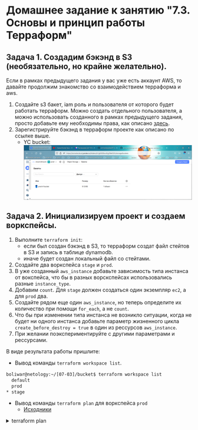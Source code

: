 # Домашнее задание к занятию "7.3. Основы и принцип работы Терраформ"

## Задача 1. Создадим бэкэнд в S3 (необязательно, но крайне желательно).

Если в рамках предыдущего задания у вас уже есть аккаунт AWS, то давайте продолжим знакомство со взаимодействием
терраформа и aws.

1. Создайте s3 бакет, iam роль и пользователя от которого будет работать терраформ. Можно создать отдельного пользователя,
а можно использовать созданного в рамках предыдущего задания, просто добавьте ему необходимы права, как описано
[здесь](https://www.terraform.io/docs/backends/types/s3.html).
1. Зарегистрируйте бэкэнд в терраформ проекте как описано по ссылке выше.
    * YC bucket: ![bucket](img/bucket.png)

## Задача 2. Инициализируем проект и создаем воркспейсы.

1. Выполните `terraform init`:
    * если был создан бэкэнд в S3, то терраформ создат файл стейтов в S3 и запись в таблице dynamodb.
    * иначе будет создан локальный файл со стейтами.  
1. Создайте два воркспейса `stage` и `prod`.
1. В уже созданный `aws_instance` добавьте зависимость типа инстанса от вокспейса, что бы в разных ворскспейсах
использовались разные `instance_type`.
1. Добавим `count`. Для `stage` должен создаться один экземпляр `ec2`, а для `prod` два.
1. Создайте рядом еще один `aws_instance`, но теперь определите их количество при помощи `for_each`, а не `count`.
1. Что бы при изменении типа инстанса не возникло ситуации, когда не будет ни одного инстанса добавьте параметр
жизненного цикла `create_before_destroy = true` в один из рессурсов `aws_instance`.
1. При желании поэкспериментируйте с другими параметрами и рессурсами.

В виде результата работы пришлите:
* Вывод команды `terraform workspace list`.
```
boliwar@netology:~/[07-03]/bucket$ terraform workspace list
  default
  prod
* stage
```

* Вывод команды `terraform plan` для воркспейса `prod`
    - [Исходники](https://github.com/dimsunv/devops-netology/tree/07-iaac-03-basic)
<details>
<summary>terraform plan</summary>

```
module.vpc.data.yandex_compute_image.nat_instance: Reading...
module.vpc.data.yandex_compute_image.nat_instance: Read complete after 2s [id=fd8db00ao65g90ce0tsn]

Terraform used the selected providers to generate the following execution
plan. Resource actions are indicated with the following symbols:
  + create
 <= read (data resources)

Terraform will perform the following actions:

  # module.news.data.yandex_compute_image.image will be read during apply
  # (depends on a resource or a module with changes pending)
 <= data "yandex_compute_image" "image" {
      + created_at    = (known after apply)
      + description   = (known after apply)
      + family        = "centos-7"
      + folder_id     = (known after apply)
      + id            = (known after apply)
      + image_id      = (known after apply)
      + labels        = (known after apply)
      + min_disk_size = (known after apply)
      + name          = (known after apply)
      + os_type       = (known after apply)
      + pooled        = (known after apply)
      + product_ids   = (known after apply)
      + size          = (known after apply)
      + status        = (known after apply)
    }

  # module.news.yandex_compute_instance.instance[0] will be created
  + resource "yandex_compute_instance" "instance" {
      + created_at                = (known after apply)
      + description               = "News App Demo"
      + folder_id                 = (known after apply)
      + fqdn                      = (known after apply)
      + hostname                  = "news-1"
      + id                        = (known after apply)
      + metadata                  = {
          + "ssh-keys" = "centos:ssh-rsa AAAAB3NzaC1yc2EAAAABIwAAAQEApmFSai5c/R3FzXXM8/pLeCwZ3tT7GiOkQAuJCu2z58jati9Noti6uPCog9ZsjS3BG6I2vTh+EC/AHZlPsaD/x+T2ewbWoSu8z0fW5RKOIVdue3pVxAdvdlL8AEk8y5YwcwYz/xJdlRXCyFQkO1OxQDGtP0u/5oYlw5m4WALZKOaNMrTpF3Gqr/O/OeJVwYNpt/HcQ8i3jCj+Ep8PkBAHKC/TQ7ZVPmJN7ZArKp7zKWA+zVb+pfGZG1breHKJs5hARvqp8BabieYEE7D75vsp8Ht88jBEG5HHB0ktDmxuzSY6jfbxmYM981YK7UJXD8ppQzyyRvAa6srOalkp4jH4jQ== rsa 2048-062122"
        }
      + name                      = "news-1"
      + network_acceleration_type = "standard"
      + platform_id               = "standard-v2"
      + service_account_id        = (known after apply)
      + status                    = (known after apply)
      + zone                      = "ru-central1-a"

      + boot_disk {
          + auto_delete = true
          + device_name = (known after apply)
          + disk_id     = (known after apply)
          + mode        = (known after apply)

          + initialize_params {
              + block_size  = (known after apply)
              + description = (known after apply)
              + image_id    = (known after apply)
              + name        = (known after apply)
              + size        = 40
              + snapshot_id = (known after apply)
              + type        = "network-ssd"
            }
        }

      + network_interface {
          + index              = (known after apply)
          + ip_address         = (known after apply)
          + ipv4               = true
          + ipv6               = (known after apply)
          + ipv6_address       = (known after apply)
          + mac_address        = (known after apply)
          + nat                = true
          + nat_ip_address     = (known after apply)
          + nat_ip_version     = (known after apply)
          + security_group_ids = (known after apply)
          + subnet_id          = (known after apply)
        }

      + placement_policy {
          + host_affinity_rules = (known after apply)
          + placement_group_id  = (known after apply)
        }

      + resources {
          + core_fraction = 100
          + cores         = 2
          + memory        = 2
        }

      + scheduling_policy {
          + preemptible = (known after apply)
        }
    }

  # module.news.yandex_compute_instance.instance[1] will be created
  + resource "yandex_compute_instance" "instance" {
      + created_at                = (known after apply)
      + description               = "News App Demo"
      + folder_id                 = (known after apply)
      + fqdn                      = (known after apply)
      + hostname                  = "news-2"
      + id                        = (known after apply)
      + metadata                  = {
          + "ssh-keys" = "centos:ssh-rsa AAAAB3NzaC1yc2EAAAABIwAAAQEApmFSai5c/R3FzXXM8/pLeCwZ3tT7GiOkQAuJCu2z58jati9Noti6uPCog9ZsjS3BG6I2vTh+EC/AHZlPsaD/x+T2ewbWoSu8z0fW5RKOIVdue3pVxAdvdlL8AEk8y5YwcwYz/xJdlRXCyFQkO1OxQDGtP0u/5oYlw5m4WALZKOaNMrTpF3Gqr/O/OeJVwYNpt/HcQ8i3jCj+Ep8PkBAHKC/TQ7ZVPmJN7ZArKp7zKWA+zVb+pfGZG1breHKJs5hARvqp8BabieYEE7D75vsp8Ht88jBEG5HHB0ktDmxuzSY6jfbxmYM981YK7UJXD8ppQzyyRvAa6srOalkp4jH4jQ== rsa 2048-062122"
        }
      + name                      = "news-2"
      + network_acceleration_type = "standard"
      + platform_id               = "standard-v2"
      + service_account_id        = (known after apply)
      + status                    = (known after apply)
      + zone                      = "ru-central1-a"

      + boot_disk {
          + auto_delete = true
          + device_name = (known after apply)
          + disk_id     = (known after apply)
          + mode        = (known after apply)

          + initialize_params {
              + block_size  = (known after apply)
              + description = (known after apply)
              + image_id    = (known after apply)
              + name        = (known after apply)
              + size        = 40
              + snapshot_id = (known after apply)
              + type        = "network-ssd"
            }
        }

      + network_interface {
          + index              = (known after apply)
          + ip_address         = (known after apply)
          + ipv4               = true
          + ipv6               = (known after apply)
          + ipv6_address       = (known after apply)
          + mac_address        = (known after apply)
          + nat                = true
          + nat_ip_address     = (known after apply)
          + nat_ip_version     = (known after apply)
          + security_group_ids = (known after apply)
          + subnet_id          = (known after apply)
        }

      + placement_policy {
          + host_affinity_rules = (known after apply)
          + placement_group_id  = (known after apply)
        }

      + resources {
          + core_fraction = 100
          + cores         = 2
          + memory        = 2
        }

      + scheduling_policy {
          + preemptible = (known after apply)
        }
    }

  # module.vpc.yandex_resourcemanager_folder.folder[0] will be created
  + resource "yandex_resourcemanager_folder" "folder" {
      + cloud_id    = (known after apply)
      + created_at  = (known after apply)
      + description = "terraform managed"
      + id          = (known after apply)
      + name        = "prod"
    }

  # module.vpc.yandex_vpc_network.this will be created
  + resource "yandex_vpc_network" "this" {
      + created_at                = (known after apply)
      + default_security_group_id = (known after apply)
      + description               = "managed by terraform prod network"
      + folder_id                 = (known after apply)
      + id                        = (known after apply)
      + labels                    = (known after apply)
      + name                      = "prod"
      + subnet_ids                = (known after apply)
    }

  # module.vpc.yandex_vpc_subnet.this["ru-central1-a"] will be created
  + resource "yandex_vpc_subnet" "this" {
      + created_at     = (known after apply)
      + description    = "managed by terraform prod subnet for zone ru-central1-a"
      + folder_id      = (known after apply)
      + id             = (known after apply)
      + labels         = (known after apply)
      + name           = "prod-ru-central1-a"
      + network_id     = (known after apply)
      + v4_cidr_blocks = [
          + "172.16.0.0/24",
        ]
      + v6_cidr_blocks = (known after apply)
      + zone           = "ru-central1-a"
    }

  # module.vpc.yandex_vpc_subnet.this["ru-central1-b"] will be created
  + resource "yandex_vpc_subnet" "this" {
      + created_at     = (known after apply)
      + description    = "managed by terraform prod subnet for zone ru-central1-b"
      + folder_id      = (known after apply)
      + id             = (known after apply)
      + labels         = (known after apply)
      + name           = "prod-ru-central1-b"
      + network_id     = (known after apply)
      + v4_cidr_blocks = [
          + "172.17.0.0/24",
        ]
      + v6_cidr_blocks = (known after apply)
      + zone           = "ru-central1-b"
    }

  # module.vpc.yandex_vpc_subnet.this["ru-central1-c"] will be created
  + resource "yandex_vpc_subnet" "this" {
      + created_at     = (known after apply)
      + description    = "managed by terraform prod subnet for zone ru-central1-c"
      + folder_id      = (known after apply)
      + id             = (known after apply)
      + labels         = (known after apply)
      + name           = "prod-ru-central1-c"
      + network_id     = (known after apply)
      + v4_cidr_blocks = [
          + "172.18.0.0/24",
        ]
      + v6_cidr_blocks = (known after apply)
      + zone           = "ru-central1-c"
    }

Plan: 7 to add, 0 to change, 0 to destroy.

─────────────────────────────────────────────────────────────────────────────

Note: You didn't use the -out option to save this plan, so Terraform can't
guarantee to take exactly these actions if you run "terraform apply" now.
```

</details>
